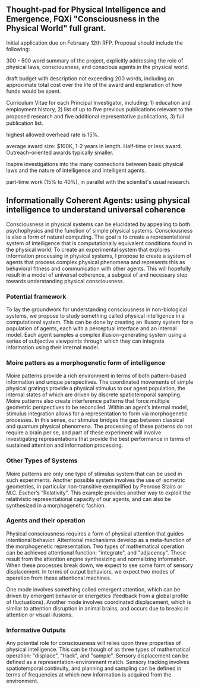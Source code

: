 ## Thought-pad for Physical Intelligence and Emergence, FQXi "Consciousness in the Physical World" full grant.

Initial application due on February 12th RFP. Proposal should include the following:

300 - 500 word summary of the project, explicitly addressing the role of physical laws, consciousness, and conscious agents in the physical world.

draft budget with description not exceeding 200 words, including an approximate total cost over the life of the award and explanation of how funds would be spent.  

Curriculum Vitae for each Principal Investigator, including: 1) education and employment history, 2) list of up to ﬁve previous publications relevant to the proposed research and ﬁve additional representative publications, 3) full publication list.

highest allowed overhead rate is 15%.

average award size: $100K, 1-2 years in length. Half-time or less award. Outreach-oriented awards typically smaller.

Inspire investigations into the many connections between basic physical laws and the nature of intelligence and intelligent agents.

part-time work (15% to 40%), in parallel with the scientist's usual research.  



## Informationally Coherent Agents: using physical intelligence to understand universal coherence
 
Consciousness in physical systems can be elucidated by appealing to both psychophysics and the function of simple physical systems. Consciousness is also a form of natural computing. The goal is to create a representational system of intelligence that is computationally equivalent conditions found in the physical world. To create an experimental system that explores information processing in physical systems, I propose to create a system of agents that process complex physical phenomena and represents this as behavioral fitness and communication with other agents. This will hopefully result in a model of  universal coherence, a subgoal of and necessary step towards understanding physical consciousness.

### Potential framework
To lay the groundwork for understanding consciousness in non-biological systems, we propose to study something called physical intelligence in a computational system. This can be done by creating an illusory system for a population of agents, each with a perceptual interface and an internal model. Each agent samples a complex illusion-generating system using a series of subjective viewpoints through which they can integrate information using their internal model. 

### Moire patters as a morphogenetic form of intelligence
Moire patterns provide a rich environment in terms of both pattern-based information and unique perspectives. The coordinated movements of simple physical gratings provide a physical stimulus to our agent population, the internal states of which are driven by discrete spatiotemporal sampling. Moire patterns also create interference patterns that force multiple geometric perspectives to be reconciled. Within an agent’s internal model, stimulus integration allows for a representation to form via morphogenetic processes. In this sense, our stimulus bridges the gap between classical and quantum physical phenomena. The processing of these patterns do not require a brain per se, and part of these experiment will involve investigating representations that provide the best performance in terms of sustained attention and information processing.

### Other Types of Systems
Moire patterns are only one type of stimulus system that can be used in such experiments. Another possible system involves the use of isometric geometries, in particular non-transitive exemplified by Penrose Stairs or M.C. Escher’s “Relativity”. This example provides another way to exploit the relativistic representational capacity of our agents, and can also be synthesized in a morphogenetic fashion.

### Agents and their operation
Physical consciousness requires a form of physical attention that guides intentional behavior. Attentional mechanisms develop as a meta-function of the morphogenetic representation. Two types of mathematical operation can be achieved attentional function: "integrate", and "adjacency". These result from the attention engine synthesizing and normalizing information. When these processes break down, we expect to see some form of sensory displacement. In terms of output behaviors, we expect two modes of operation from these attentional machines.

One mode involves something called emergent attention, which can be driven by emergent behavior or energetics (feedback from a global profile of fluctuations). Another mode involves coordinated displacement, which is similar to attention disruption in animal brains, and occurs due to breaks in attention or visual illusions.

### Informative Outputs
Any potential role for consciousness will relies upon three properties of physical intelligence. This can be though of as three types of mathematical operation: "displace", "track", and "sample". Sensory displacement can be defined as a representation-environment match. Sensory tracking involves spatiotemporal continuity, and planning and sampling can be defined in terms of frequencies at which new information is acquired from the environment.
